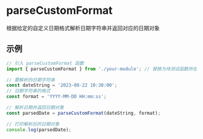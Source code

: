 # parseCustomFormat

根据给定的自定义日期格式解析日期字符串并返回对应的日期对象

## 示例

```javascript
// 引入 parseCustomFormat 函数
import { parseCustomFormat } from './your-module'; // 替换为待测试函数所在的模块路径

// 要解析的日期字符串
const dateString = '2023-08-22 10:30:00';
// 日期字符串的格式
const format = 'YYYY-MM-DD HH:mm:ss';

// 解析日期并返回日期对象
const parsedDate = parseCustomFormat(dateString, format);

// 打印解析后的日期对象
console.log(parsedDate);


```
